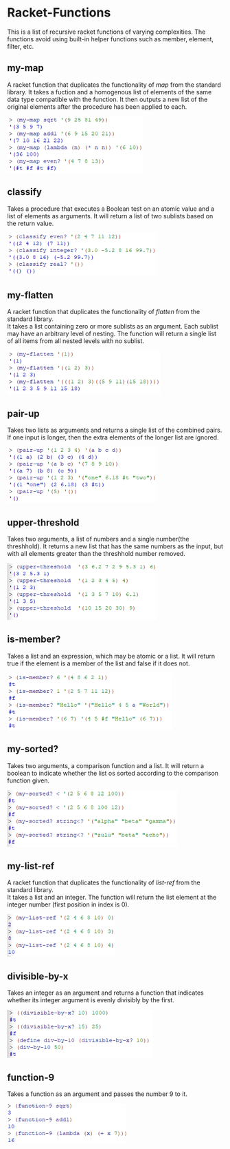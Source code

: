 # Racket-Functions
This is a list of recursive racket functions of varying complexities. The functions avoid using built-in helper functions such as member, element, filter, etc.  

## my-map
A racket function that duplicates the functionality of *map* from the standard library. 
It takes a fuction and a homogenous list of elements of the same data type compatible with the function. It then outputs a new list of the original elements after the procedure has been applied to each.  

![alt text](https://github.com/Myakubek/Racket-Functions/blob/main/Images/Function3.PNG?raw=true) 

## classify
Takes a procedure that executes a Boolean test on an atomic value and a list of elements as arguments. It will return a list of two sublists based on the return value.  

![alt text](https://github.com/Myakubek/Racket-Functions/blob/main/Images/Function5.PNG?raw=true) 

## my-flatten
A racket function that duplicates the functionality of *flatten* from the standard library.  
It takes a list containing zero or more sublists as an argument. Each sublist may have an arbitrary level of nesting. The function will return a single list of all items from all nested levels with no sublist.  

![alt text](https://github.com/Myakubek/Racket-Functions/blob/main/Images/Function8.PNG?raw=true) 

## pair-up
Takes two lists as arguments and returns a single list of the combined pairs. If one input is longer, then the extra elements of the longer list are ignored.  

![alt text](https://github.com/Myakubek/Racket-Functions/blob/main/Images/Function4.PNG?raw=true) 

## upper-threshold
Takes two arguments, a list of numbers and a single number(the threshhold). It returns a new list that has the same numbers as the input, but with all elements greater than the threshhold number removed.  

![alt text](https://github.com/Myakubek/Racket-Functions/blob/main/Images/Function9.PNG?raw=true) 

## is-member?
Takes a list and an expression, which may be atomic or a list. It will return true if the element is a member of the list and false if it does not.  

![alt text](https://github.com/Myakubek/Racket-Functions/blob/main/Images/Function6.PNG?raw=true) 

## my-sorted?
Takes two arguments, a comparison function and a list. It will return a boolean to indicate whether the list os sorted according to the comparison function given.  

![alt text](https://github.com/Myakubek/Racket-Functions/blob/main/Images/Function7.PNG?raw=true) 

## my-list-ref
A racket function that duplicates the functionality of *list-ref* from the standard library.  
It takes a list and an integer. The function will return the list element at the integer number (first position in index is 0).  

![alt text](https://github.com/Myakubek/Racket-Functions/blob/main/Images/Function10.PNG?raw=true) 

## divisible-by-x
Takes an integer as an argument and returns a function that indicates whether its integer argument is evenly divisibly by the first.  

![alt text](https://github.com/Myakubek/Racket-Functions/blob/main/Images/Function1.PNG?raw=true) 

## function-9
Takes a function as an argument and passes the number 9 to it.  

![alt text](https://github.com/Myakubek/Racket-Functions/blob/main/Images/Function2.PNG?raw=true) 
